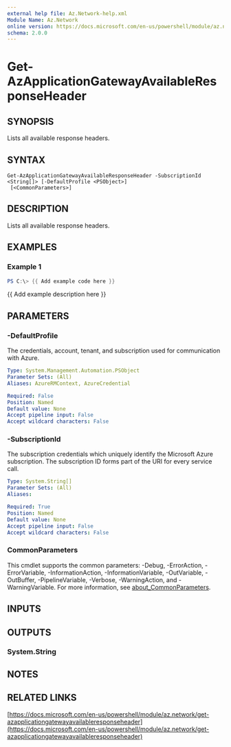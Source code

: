 ```yaml
---
external help file: Az.Network-help.xml
Module Name: Az.Network
online version: https://docs.microsoft.com/en-us/powershell/module/az.network/get-azapplicationgatewayavailableresponseheader
schema: 2.0.0
---
```


# Get-AzApplicationGatewayAvailableResponseHeader

## SYNOPSIS
Lists all available response headers.

## SYNTAX

```
Get-AzApplicationGatewayAvailableResponseHeader -SubscriptionId <String[]> [-DefaultProfile <PSObject>]
 [<CommonParameters>]
```

## DESCRIPTION
Lists all available response headers.

## EXAMPLES

### Example 1
```powershell
PS C:\> {{ Add example code here }}
```

{{ Add example description here }}

## PARAMETERS

### -DefaultProfile
The credentials, account, tenant, and subscription used for communication with Azure.

```yaml
Type: System.Management.Automation.PSObject
Parameter Sets: (All)
Aliases: AzureRMContext, AzureCredential

Required: False
Position: Named
Default value: None
Accept pipeline input: False
Accept wildcard characters: False
```

### -SubscriptionId
The subscription credentials which uniquely identify the Microsoft Azure subscription.
The subscription ID forms part of the URI for every service call.

```yaml
Type: System.String[]
Parameter Sets: (All)
Aliases:

Required: True
Position: Named
Default value: None
Accept pipeline input: False
Accept wildcard characters: False
```

### CommonParameters
This cmdlet supports the common parameters: -Debug, -ErrorAction, -ErrorVariable, -InformationAction, -InformationVariable, -OutVariable, -OutBuffer, -PipelineVariable, -Verbose, -WarningAction, and -WarningVariable. For more information, see [about_CommonParameters](http://go.microsoft.com/fwlink/?LinkID=113216).

## INPUTS

## OUTPUTS

### System.String
## NOTES

## RELATED LINKS

[https://docs.microsoft.com/en-us/powershell/module/az.network/get-azapplicationgatewayavailableresponseheader](https://docs.microsoft.com/en-us/powershell/module/az.network/get-azapplicationgatewayavailableresponseheader)

